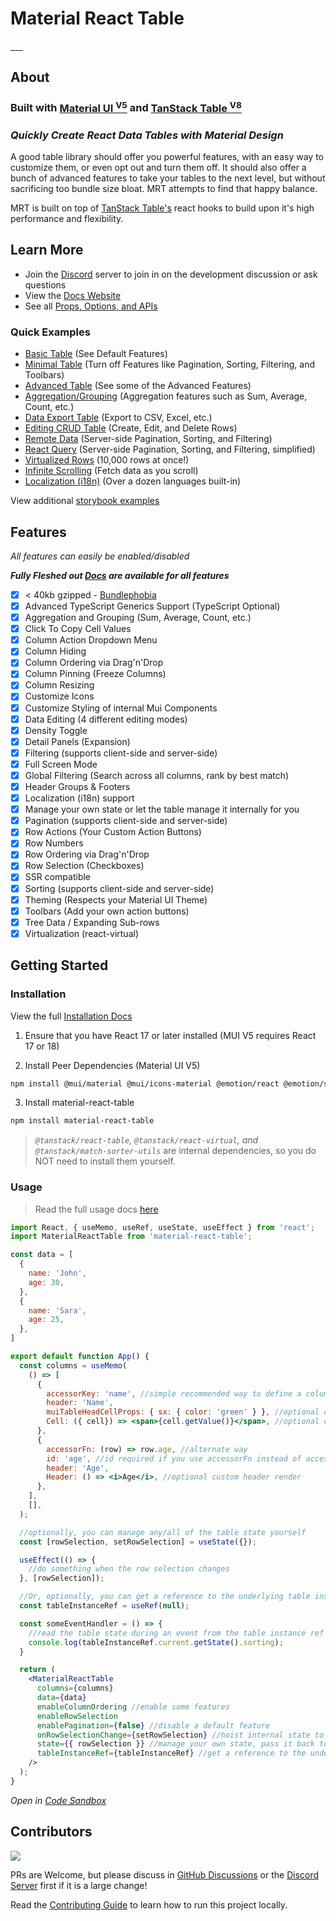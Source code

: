 # Material React Table

<a href="https://npmjs.com/package/material-react-table" target="_blank">
  <img alt="" src="https://badgen.net/npm/v/material-react-table?color=blue" />
</a>
<a href="https://npmtrends.com/material-react-table" target="_blank">
  <img alt="" src="https://badgen.net/npm/dt/material-react-table?label=installs&icon=npm&color=blue" />
</a>
<a href="https://bundlephobia.com/result?p=material-react-table" target="_blank">
  <img alt="" src="https://badgen.net/bundlephobia/minzip/material-react-table@latest?color=blue" />
</a>
<a href="https://star-history.com/#kevinvandy/material-react-table&Date" target="_blank">
  <img alt="" src="https://badgen.net/github/stars/KevinVandy/material-react-table?color=blue" />
</a>
<a href="https://github.com/KevinVandy/material-react-table/blob/main/LICENSE" target="_blank">
  <img alt="" src="https://badgen.net/github/license/KevinVandy/material-react-table?color=blue" />
</a>
<a href="http://makeapullrequest.com" target="_blank">
  <img alt="" src="https://img.shields.io/badge/PRs-welcome-brightgreen.svg?style=flat-square" />
</a>

## About

### __Built with [Material UI <sup>V5</sup>](https://mui.com) and [TanStack Table <sup>V8</sup>](https://tanstack.com/table/v8)__

### _Quickly Create React Data Tables with Material Design_

A good table library should offer you powerful features, with an easy way to customize them, or even opt out and turn them off. It should also offer a bunch of advanced features to take your tables to the next level, but without sacrificing too bundle size bloat. MRT attempts to find that happy balance.

MRT is built on top of [TanStack Table's](https://tanstack.com/table/v8) react hooks to build upon it's high performance and flexibility.

## Learn More

- Join the [Discord](https://discord.gg/5wqyRx6fnm) server to join in on the development discussion or ask questions
- View the [Docs Website](https://www.material-react-table.com/)
- See all [Props, Options, and APIs](https://www.material-react-table.com/docs/api)

### Quick Examples

 - [Basic Table](https://www.material-react-table.com/docs/examples/basic/) (See Default Features)
 - [Minimal Table](https://www.material-react-table.com/docs/examples/minimal/) (Turn off Features like Pagination, Sorting, Filtering, and Toolbars)
 - [Advanced Table](https://www.material-react-table.com/docs/examples/advanced/) (See some of the Advanced Features)
 - [Aggregation/Grouping](https://www.material-react-table.com/docs/examples/aggregation-and-grouping/) (Aggregation features such as Sum, Average, Count, etc.)
 - [Data Export Table](https://www.material-react-table.com/docs/examples/data-export/) (Export to CSV, Excel, etc.)
 - [Editing CRUD Table](https://www.material-react-table.com/docs/examples/editing-crud/) (Create, Edit, and Delete Rows)
 - [Remote Data](https://www.material-react-table.com/docs/examples/remote/) (Server-side Pagination, Sorting, and Filtering)
 - [React Query](https://www.material-react-table.com/docs/examples/react-query/) (Server-side Pagination, Sorting, and Filtering, simplified)
 - [Virtualized Rows](https://www.material-react-table.com/docs/examples/virtualized/) (10,000 rows at once!)
 - [Infinite Scrolling](https://www.material-react-table.com/docs/examples/infinite-scrolling/) (Fetch data as you scroll)
 - [Localization (i18n)](https://www.material-react-table.com/docs/guides/localization#built-in-locale-examples) (Over a dozen languages built-in)

View additional [storybook examples](https://www.material-react-table.dev/)

## Features

_All features can easily be enabled/disabled_

_**Fully Fleshed out [Docs](https://www.material-react-table.com/docs/guides#guides) are available for all features**_

- [x] < 40kb gzipped - [Bundlephobia](https://bundlephobia.com/package/material-react-table)
- [x] Advanced TypeScript Generics Support (TypeScript Optional)
- [x] Aggregation and Grouping (Sum, Average, Count, etc.)
- [x] Click To Copy Cell Values
- [x] Column Action Dropdown Menu
- [x] Column Hiding
- [x] Column Ordering via Drag'n'Drop
- [x] Column Pinning (Freeze Columns)
- [x] Column Resizing
- [x] Customize Icons
- [x] Customize Styling of internal Mui Components
- [x] Data Editing (4 different editing modes)
- [x] Density Toggle
- [x] Detail Panels (Expansion)
- [x] Filtering (supports client-side and server-side)
- [x] Full Screen Mode
- [x] Global Filtering (Search across all columns, rank by best match)
- [x] Header Groups & Footers
- [x] Localization (i18n) support
- [x] Manage your own state or let the table manage it internally for you
- [x] Pagination (supports client-side and server-side)
- [x] Row Actions (Your Custom Action Buttons)
- [x] Row Numbers
- [x] Row Ordering via Drag'n'Drop
- [x] Row Selection (Checkboxes)
- [x] SSR compatible
- [x] Sorting (supports client-side and server-side)
- [x] Theming (Respects your Material UI Theme)
- [x] Toolbars (Add your own action buttons)
- [x] Tree Data / Expanding Sub-rows
- [x] Virtualization (react-virtual)

## Getting Started

### Installation

View the full [Installation Docs](https://www.material-react-table.com/docs/getting-started/install)

1. Ensure that you have React 17 or later installed (MUI V5 requires React 17 or 18)

2. Install Peer Dependencies (Material UI V5)

```bash
npm install @mui/material @mui/icons-material @emotion/react @emotion/styled
```

3. Install material-react-table

```bash
npm install material-react-table
```

> _`@tanstack/react-table`, `@tanstack/react-virtual`, and `@tanstack/match-sorter-utils`_ are internal dependencies, so you do NOT need to install them yourself.

### Usage

> Read the full usage docs [here](https://www.material-react-table.com/docs/getting-started/usage/)

```jsx
import React, { useMemo, useRef, useState, useEffect } from 'react';
import MaterialReactTable from 'material-react-table';

const data = [
  {
    name: 'John',
    age: 30,
  },
  {
    name: 'Sara',
    age: 25,
  },
]

export default function App() {
  const columns = useMemo(
    () => [
      {
        accessorKey: 'name', //simple recommended way to define a column
        header: 'Name',
        muiTableHeadCellProps: { sx: { color: 'green' } }, //optional custom props
        Cell: ({ cell}) => <span>{cell.getValue()}</span>, //optional custom cell render
      },
      {
        accessorFn: (row) => row.age, //alternate way
        id: 'age', //id required if you use accessorFn instead of accessorKey
        header: 'Age',
        Header: () => <i>Age</i>, //optional custom header render
      },
    ],
    [],
  );

  //optionally, you can manage any/all of the table state yourself
  const [rowSelection, setRowSelection] = useState({});

  useEffect(() => {
    //do something when the row selection changes
  }, [rowSelection]);

  //Or, optionally, you can get a reference to the underlying table instance
  const tableInstanceRef = useRef(null);

  const someEventHandler = () => {
    //read the table state during an event from the table instance ref
    console.log(tableInstanceRef.current.getState().sorting);
  }

  return (
    <MaterialReactTable 
      columns={columns} 
      data={data} 
      enableColumnOrdering //enable some features
      enableRowSelection 
      enablePagination={false} //disable a default feature
      onRowSelectionChange={setRowSelection} //hoist internal state to your own state (optional)
      state={{ rowSelection }} //manage your own state, pass it back to the table (optional)
      tableInstanceRef={tableInstanceRef} //get a reference to the underlying table instance (optional)
    />
  );
}
```

_Open in [Code Sandbox](https://codesandbox.io/s/simple-material-react-table-example-t5c3ji)_

## Contributors

<a href="https://github.com/kevinvandy/material-react-table/graphs/contributors">
  <img src="https://contrib.rocks/image?repo=kevinvandy/material-react-table" />
</a>

PRs are Welcome, but please discuss in [GitHub Discussions](https://github.com/KevinVandy/material-react-table/discussions) or the [Discord Server](https://discord.gg/5wqyRx6fnm) first if it is a large change!

Read the [Contributing Guide](https://github.com/KevinVandy/material-react-table/blob/main/CONTRIBUTING.md) to learn how to run this project locally.

<!-- Use the FORCE, Luke! -->
